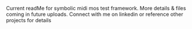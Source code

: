 Current readMe for symbolic midi mos test framework. More details & files coming in future uploads. Connect with me on linkedin or reference other projects for details
